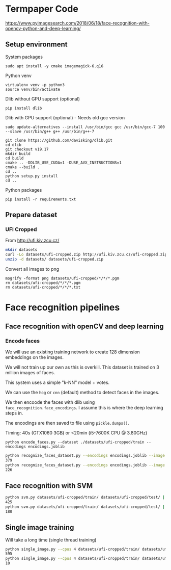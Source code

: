 # Termpaper Code

https://www.pyimagesearch.com/2018/06/18/face-recognition-with-opencv-python-and-deep-learning/

## Setup environment

System packages
```command
sudo apt install -y cmake imagemagick-6.q16
```
Python venv
```command
virtualenv venv -p python3
source venv/bin/activate
```
Dlib without GPU support (optional)
```command
pip install dlib
```
Dlib with GPU support (optional) - Needs old gcc version
```command
sudo update-alternatives --install /usr/bin/gcc gcc /usr/bin/gcc-7 100 --slave /usr/bin/g++ g++ /usr/bin/g++-7
```
```command
git clone https://github.com/davisking/dlib.git
cd dlib
git checkout v19.17
mkdir build
cd build
cmake .. -DDLIB_USE_CUDA=1 -DUSE_AVX_INSTRUCTIONS=1
cmake --build .
cd ..
python setup.py install
cd ..
```
Python packages
```command
pip install -r requirements.txt
```

## Prepare dataset

### UFI Cropped

From <http://ufi.kiv.zcu.cz/>
```bash
mkdir datasets
curl -Lo datasets/ufi-cropped.zip http://ufi.kiv.zcu.cz/ufi-cropped.zip
unzip -d datasets/ datasets/ufi-cropped.zip
```

Convert all images to png
```command
mogrify -format png datasets/ufi-cropped/*/*/*.pgm
rm datasets/ufi-cropped/*/*/*.pgm
rm datasets/ufi-cropped/*/*/*.txt
```
# Face recognition pipelines

## Face recognition with openCV and deep learning

### Encode faces

We will use an existing training network to create 128 dimension embeddings on the images.

We will not train up our own as this is overkill. This dataset is trained on 3 million images of faces.

This system uses a simple "k-NN" model + votes. 

We can use the `hog` or `cnn` (default) method to detect faces in the images.

We then encoode the faces with dlib using `face_recognition.face_encodings`. I assume this is where the deep learning steps in.

The encodings are then saved to file using `pickle.dumps()`.

Timing: 40s (GTX1060 3GB) or <20min (i5-7600K CPU @ 3.80GHz)
```command
python encode_faces.py --dataset ./datasets/ufi-cropped/train --encodings encodings.joblib
```

```bash
python recognize_faces_dataset.py --encodings encodings.joblib --image datasets/ufi-cropped/test/ | grep True | wc -l
379
python recognize_faces_dataset.py --encodings encodings.joblib --image datasets/ufi-cropped/test/ | grep False | wc -l
226
```

## Face recognition with SVM

```bash
python svm.py datasets/ufi-cropped/train/ datasets/ufi-cropped/test/ | grep True | wc -l
425
python svm.py datasets/ufi-cropped/train/ datasets/ufi-cropped/test/ | grep False | wc -l
180
```

## Single image training
Will take a long time (single thread training)
```bash
python single_image.py --cpus 4 datasets/ufi-cropped/train/ datasets/ufi-cropped/test/ | grep True | wc -l
595
python single_image.py --cpus 4 datasets/ufi-cropped/train/ datasets/ufi-cropped/test/ | grep False | wc -l
10
```